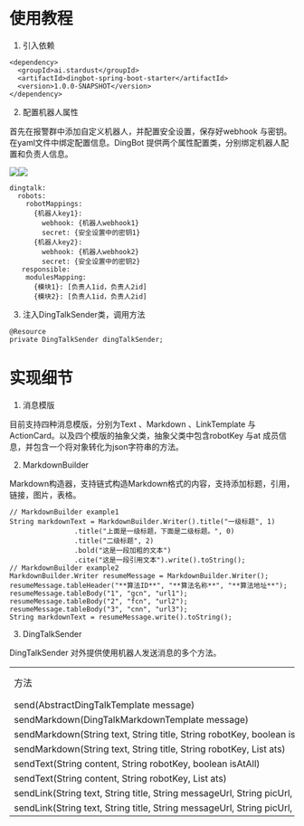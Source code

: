 # 使用教程

1. 引入依赖

```
<dependency>
  <groupId>ai.stardust</groupId>
  <artifactId>dingbot-spring-boot-starter</artifactId>
  <version>1.0.0-SNAPSHOT</version>
</dependency>
```

2. 配置机器人属性

首先在报警群中添加自定义机器人，并配置安全设置，保存好webhook 与密钥。在yaml文件中绑定配置信息。DingBot 提供两个属性配置类，分别绑定机器人配置和负责人信息。

![](https://alidocs.oss-cn-zhangjiakou.aliyuncs.com/res/v1GXn461mAAbODQ4/img/4258a43b-f9ef-458c-86b3-f38f5c68a142.png)![](https://alidocs.oss-cn-zhangjiakou.aliyuncs.com/res/v1GXn461mAAbODQ4/img/3c2615a4-b552-4064-b973-2698fea4beef.png)

```
dingtalk:
  robots:
    robotMappings:
      {机器人key1}:
        webhook: {机器人webhook1}
        secret: {安全设置中的密钥1}
      {机器人key2}:
        webhook: {机器人webhook2}
        secret: {安全设置中的密钥2}
   responsible:
    modulesMapping:
      {模块1}: [负责人1id，负责人2id]
      {模块2}: [负责人1id，负责人2id]
```

3. 注入DingTalkSender类，调用方法

```
@Resource
private DingTalkSender dingTalkSender;
```

# 实现细节

1. 消息模版

目前支持四种消息模版，分别为Text 、Markdown 、LinkTemplate 与ActionCard。以及四个模版的抽象父类，抽象父类中包含robotKey 与at 成员信息，并包含一个将对象转化为json字符串的方法。

2. MarkdownBuilder

Markdown构造器，支持链式构造Markdown格式的内容，支持添加标题，引用，链接，图片，表格。

```
// MarkdownBuilder example1
String markdownText = MarkdownBuilder.Writer().title("一级标题", 1)
                .title("上面是一级标题，下面是二级标题。", 0)
                .title("二级标题", 2)
                .bold("这是一段加粗的文本")
                .cite("这是一段引用文本").write().toString();
// MarkdownBuilder example2
MarkdownBuilder.Writer resumeMessage = MarkdownBuilder.Writer();
resumeMessage.tableHeader("**算法ID**", "**算法名称**", "**算法地址**");
resumeMessage.tableBody("1", "gcn", "url1");
resumeMessage.tableBody("2", "fcn", "url2");
resumeMessage.tableBody("3", "cnn", "url3");
String markdownText = resumeMessage.write().toString();
```

3. DingTalkSender

DingTalkSender 对外提供使用机器人发送消息的多个方法。

|     |     |
| --- | --- |
| 方法  | 描述  |
| send(AbstractDingTalkTemplate message) |     |
| sendMarkdown(DingTalkMarkdownTemplate message) |     |
| sendMarkdown(String text, String title, String robotKey, boolean isAtAll) |     |
| sendMarkdown(String text, String title, String robotKey, List<String> ats) |     |
| sendText(String content, String robotKey, boolean isAtAll) |     |
| sendText(String content, String robotKey, List<String> ats) |     |
| sendLink(String text, String title, String messageUrl, String picUrl, String robotKey, boolean isAtAll) |     |
| sendLink(String text, String title, String messageUrl, String picUrl, String robotKey, List<String> ats) |     |
